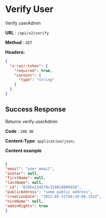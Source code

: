 # Verify User

Verify userAdmin

**URL** : `/api/v2/verify`

**Method** : `GET`

**Headers:**

```json
{
  "x-rair-token": {
    "required": true,
    "content": {
      "type": "string"
    }
  }
}
```
## Success Response

Returns verify userAdmin

**Code** : `200 OK`

**Content-Type**: `application/json;`

**Content example**

```json

{
"email": "user email",
"avatar": null,
"firstName": null,
"lastName": null,
"_id": "6295e23d279c31001d009d18",
"publicAddress": "some public address",
"creationDate": "2022-05-31T09:39:09.152Z",
"nickName": null,
"adminRights": true
}
